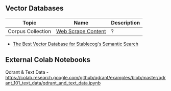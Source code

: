 ## Vector Databases

|Topic|Name|Description|
|---|---|---|
|Corpus Collection|[Web Scrape Content](5-vector-db/1-web-scrape.ipynb)|?|

- [The Best Vector Database for Stablecog's Semantic Search](https://stablecog.com/blog/the-best-vector-database-for-stablecogs-semantic-search)

## External Colab Notebooks

Qdrant & Text Data - https://colab.research.google.com/github/qdrant/examples/blob/master/qdrant_101_text_data/qdrant_and_text_data.ipynb
